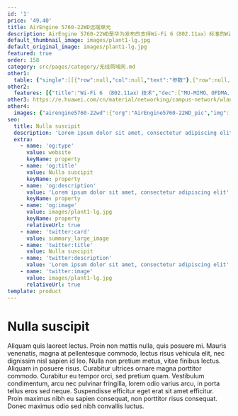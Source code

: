```yaml
---
id: '1'
price: '49.40'
title: AirEngine 5760-22WD远端单元
description: AirEngine 5760-22WD是华为发布的支持Wi-Fi 6（802.11ax）标准的Wi-Fi 6远端单元（RU）。支持2.4GHz（2×2）和5GHz （4×4）双频同时提供业务，整机速率可达5.37Gbps。内置智能天线，信号随用户而动，极大地增强用户对无线网络的使用体验，适用于酒店客房、学生宿舍、医院病房、小型办公室等房间面积较小，户型较密集场景。
default_thumbnail_image: images/plant1-lg.jpg
default_original_image: images/plant1-lg.jpg
featured: true
order: 158
category: src/pages/category/无线局域网.md
other1: 
  table: {"single":[[{"row":null,"col":null,"text":"参数"},{"row":null,"col":null,"text":"AirEngine 5760-22WD"}],[{"row":null,"col":null,"text":"尺寸（宽 x 深 x 高）"},{"row":null,"col":null,"text":"86mm x 170mm x 74mm"}],[{"row":null,"col":null,"text":"电源输入"},{"row":null,"col":null,"text":"DC：48V±10%\nPoE供电：满足802.3at/bt以太网供电标准"}],[{"row":null,"col":null,"text":"最大用户数"},{"row":null,"col":null,"text":"1024\n说明：使用环境不同实际用户数存在差异。"}],[{"row":null,"col":null,"text":"接口"},{"row":null,"col":null,"text":"上行：1x2.5GE + 1x 10G SFP+\n下行：4xGE\n直通口：2xRJ45 1xUSB"}],[{"row":null,"col":null,"text":"蓝牙"},{"row":null,"col":null,"text":"蓝牙5.0"}],[{"row":null,"col":null,"text":"工作温度"},{"row":null,"col":null,"text":" -10℃ ～+50℃"}],[{"row":null,"col":null,"text":"天线类型"},{"row":null,"col":null,"text":"内置智能天线"}],[{"row":null,"col":null,"text":"MIMO:空间流"},{"row":null,"col":null,"text":"2.4GHz: 2×2:2，5GHz: 4×4:4"}],[{"row":null,"col":null,"text":"无线协议"},{"row":null,"col":null,"text":"802.11a/b/g/n/ac/ac wave2/ax"}],[{"row":null,"col":null,"text":"最高速率"},{"row":null,"col":null,"text":"5.37Gbps"}]]}
other2:
  features: [{"title":"Wi-Fi 6 （802.11ax）技术","dec":["MU-MIMO、OFDMA、1024QAM调制方式，使数据传输有序、高效，整机6条空间流，空口速率可达5.37 Gbps"]},{"title":"灵动的智能天线","dec":["对终端进行精准覆盖，降低干扰，提升信号质量，信号随用户而动"]},{"title":"丰富的接口","dec":["提供1x2.5GE电口上行，4xGE下行接口，2xRJ45直通口（兼容RJ11）； 提供1xUSB接口，可用于对外供电，也可用于扩展物联网"]}]
other3: https://e.huawei.com/cn/material/networking/campus-network/wlan/3b6147f4de834f09926f1dfffd340e4e
other4:
  images: {"airengine5760-22wd":{"org":"AirEngine5760-22WD_pic","img":["bottom.png","front.png","front_left.png","front_right.png","rear_bottom.png","rear_top.png","top.png"]}}
seo:
  title: Nulla suscipit
  description: 'Lorem ipsum dolor sit amet, consectetur adipiscing elit'
  extra:
    - name: 'og:type'
      value: website
      keyName: property
    - name: 'og:title'
      value: Nulla suscipit
      keyName: property
    - name: 'og:description'
      value: 'Lorem ipsum dolor sit amet, consectetur adipiscing elit'
      keyName: property
    - name: 'og:image'
      value: images/plant1-lg.jpg
      keyName: property
      relativeUrl: true
    - name: 'twitter:card'
      value: summary_large_image
    - name: 'twitter:title'
      value: Nulla suscipit
    - name: 'twitter:description'
      value: 'Lorem ipsum dolor sit amet, consectetur adipiscing elit'
    - name: 'twitter:image'
      value: images/plant1-lg.jpg
      relativeUrl: true
template: product
---
```


# Nulla suscipit

Aliquam quis laoreet lectus. Proin non mattis nulla, quis posuere mi. Mauris venenatis, magna at pellentesque commodo, lectus risus vehicula elit, nec dignissim nisl sapien id leo. Nulla non pretium metus, vitae finibus lectus. Aliquam in posuere risus. Curabitur ultrices ornare magna porttitor commodo. Curabitur eu tempor orci, sed pretium quam. Vestibulum condimentum, arcu nec pulvinar fringilla, lorem odio varius arcu, in porta tellus eros sed neque. Suspendisse efficitur eget erat sit amet efficitur. Proin maximus nibh eu sapien consequat, non porttitor risus consequat. Donec maximus odio sed nibh convallis luctus.